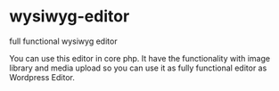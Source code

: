 # wysiwyg-editor
full functional wysiwyg editor 

You can use this editor in core php.
It have the functionality with image library and media upload so you can use it as fully functional editor as Wordpress Editor.

